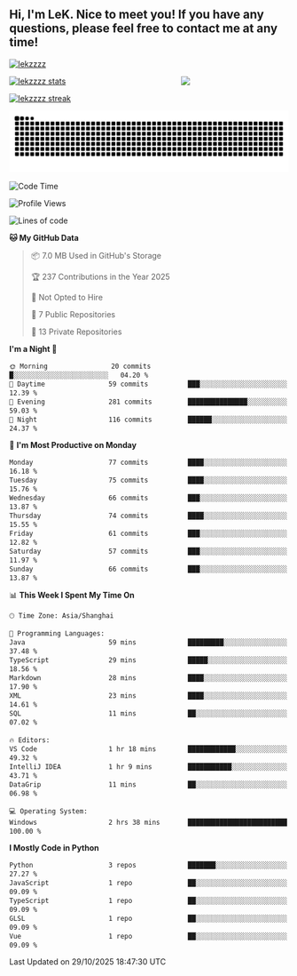 ## Hi, I'm LeK. Nice to meet you! If you have any questions, please feel free to contact me at any time!

<p align="left"> <a href="https://github.com/ryo-ma/github-profile-trophy"><img src="https://github-profile-trophy.vercel.app/?username=lekzzzz" alt="lekzzzz" /></a> </p>

<img align="right" width="38.5%" src="https://github.com/LeKZzzz/LeKZzzz/blob/master/img/img_1_1.gif"/>

<a href="https://github.com/LeKZzzz"><img width="58%" src="https://github-readme-stats.vercel.app/api?username=lekzzzz&show_icons=true&locale=en" alt="lekzzzz stats"></a>

<a href="https://github.com/LeKZzzz"><img width="58%" src="https://github-readme-streak-stats.herokuapp.com/?user=lekzzzz&" alt="lekzzzz streak"></a>


![snake](https://raw.githubusercontent.com/LeKZzzz/LeKZzzz/output/github-contribution-grid-snake.svg)


<!--START_SECTION:waka-->
![Code Time](http://img.shields.io/badge/Code%20Time-653%20hrs%2057%20mins-blue)

![Profile Views](http://img.shields.io/badge/Profile%20Views-0-blue)

![Lines of code](https://img.shields.io/badge/From%20Hello%20World%20I%27ve%20Written-3.8%20million%20lines%20of%20code-blue)

**🐱 My GitHub Data** 

> 📦 7.0 MB Used in GitHub's Storage 
 > 
> 🏆 237 Contributions in the Year 2025
 > 
> 🚫 Not Opted to Hire
 > 
> 📜 7 Public Repositories 
 > 
> 🔑 13 Private Repositories 
 > 
**I'm a Night 🦉** 

```text
🌞 Morning                20 commits          █░░░░░░░░░░░░░░░░░░░░░░░░   04.20 % 
🌆 Daytime                59 commits          ███░░░░░░░░░░░░░░░░░░░░░░   12.39 % 
🌃 Evening                281 commits         ███████████████░░░░░░░░░░   59.03 % 
🌙 Night                  116 commits         ██████░░░░░░░░░░░░░░░░░░░   24.37 % 
```
📅 **I'm Most Productive on Monday** 

```text
Monday                   77 commits          ████░░░░░░░░░░░░░░░░░░░░░   16.18 % 
Tuesday                  75 commits          ████░░░░░░░░░░░░░░░░░░░░░   15.76 % 
Wednesday                66 commits          ███░░░░░░░░░░░░░░░░░░░░░░   13.87 % 
Thursday                 74 commits          ████░░░░░░░░░░░░░░░░░░░░░   15.55 % 
Friday                   61 commits          ███░░░░░░░░░░░░░░░░░░░░░░   12.82 % 
Saturday                 57 commits          ███░░░░░░░░░░░░░░░░░░░░░░   11.97 % 
Sunday                   66 commits          ███░░░░░░░░░░░░░░░░░░░░░░   13.87 % 
```


📊 **This Week I Spent My Time On** 

```text
🕑︎ Time Zone: Asia/Shanghai

💬 Programming Languages: 
Java                     59 mins             █████████░░░░░░░░░░░░░░░░   37.48 % 
TypeScript               29 mins             █████░░░░░░░░░░░░░░░░░░░░   18.56 % 
Markdown                 28 mins             ████░░░░░░░░░░░░░░░░░░░░░   17.90 % 
XML                      23 mins             ████░░░░░░░░░░░░░░░░░░░░░   14.61 % 
SQL                      11 mins             ██░░░░░░░░░░░░░░░░░░░░░░░   07.02 % 

🔥 Editors: 
VS Code                  1 hr 18 mins        ████████████░░░░░░░░░░░░░   49.32 % 
IntelliJ IDEA            1 hr 9 mins         ███████████░░░░░░░░░░░░░░   43.71 % 
DataGrip                 11 mins             ██░░░░░░░░░░░░░░░░░░░░░░░   06.98 % 

💻 Operating System: 
Windows                  2 hrs 38 mins       █████████████████████████   100.00 % 
```

**I Mostly Code in Python** 

```text
Python                   3 repos             ███████░░░░░░░░░░░░░░░░░░   27.27 % 
JavaScript               1 repo              ██░░░░░░░░░░░░░░░░░░░░░░░   09.09 % 
TypeScript               1 repo              ██░░░░░░░░░░░░░░░░░░░░░░░   09.09 % 
GLSL                     1 repo              ██░░░░░░░░░░░░░░░░░░░░░░░   09.09 % 
Vue                      1 repo              ██░░░░░░░░░░░░░░░░░░░░░░░   09.09 % 
```




 Last Updated on 29/10/2025 18:47:30 UTC
<!--END_SECTION:waka-->
